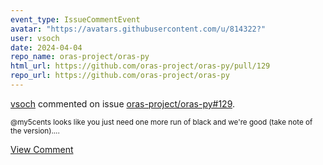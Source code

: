 ```yaml
---
event_type: IssueCommentEvent
avatar: "https://avatars.githubusercontent.com/u/814322?"
user: vsoch
date: 2024-04-04
repo_name: oras-project/oras-py
html_url: https://github.com/oras-project/oras-py/pull/129
repo_url: https://github.com/oras-project/oras-py
---
```


<a href='https://github.com/vsoch' target='_blank'>vsoch</a> commented on issue <a href='https://github.com/oras-project/oras-py/pull/129' target='_blank'>oras-project/oras-py#129</a>.

<small>@my5cents looks like you just need one more run of black and we're good (take note of the version)....</small>

<a href='https://github.com/oras-project/oras-py/pull/129' target='_blank'>View Comment</a>